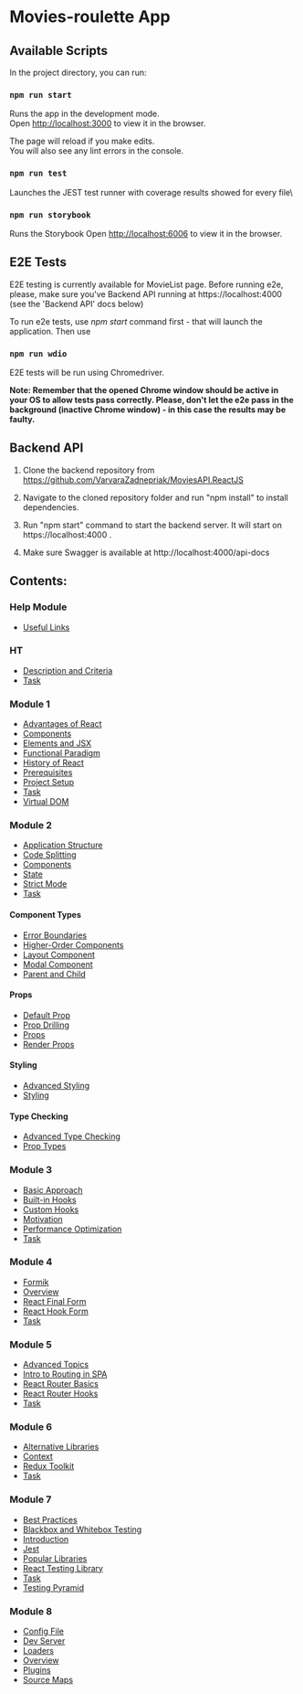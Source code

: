 # Movies-roulette App

## Available Scripts

In the project directory, you can run:

### `npm run start`

Runs the app in the development mode.\
Open [http://localhost:3000](http://localhost:3000) to view it in the browser.

The page will reload if you make edits.\
You will also see any lint errors in the console.

### `npm run test`

Launches the JEST test runner with coverage results showed for every file\

### `npm run storybook`

Runs the Storybook
Open [http://localhost:6006](http://localhost:6006) to view it in the browser.

## E2E Tests

E2E testing is currently available for MovieList page.
Before running e2e, please, make sure you've Backend API running at https://localhost:4000 (see the 'Backend API' docs below)

To run e2e tests, use *npm start* command first - that will launch the application. Then use

### `npm run wdio`

E2E tests will be run using Chromedriver.

**Note: Remember that the opened Chrome window should be active in your OS to allow tests pass correctly. Please, don't let the e2e pass in the background (inactive Chrome window) - in this case the results may be faulty.**

## Backend API

1. Clone the backend repository from\
https://github.com/VarvaraZadnepriak/MoviesAPI.ReactJS

2. Navigate to the cloned repository folder and run "npm install" to install dependencies.

3. Run "npm start" command to start the backend server. It will start on https://localhost:4000 .

4. Make sure Swagger is available at http://localhost:4000/api-docs

## Contents:

### Help Module
- [Useful Links](./materials/help-module/useful-links.md)

### HT
- [Description and Criteria](./materials/HT/description-and-criteria.md)
- [Task](./materials/HT/task.md)

### Module 1
- [Advantages of React](./materials/module-1/advantages-of-react.md)
- [Components](./materials/module-1/components.md)
- [Elements and JSX](./materials/module-1/elements-and-jsx.md)
- [Functional Paradigm](./materials/module-1/functional-paradigm.md)
- [History of React](./materials/module-1/history-of-react.md)
- [Prerequisites](./materials/module-1/prerequisites.md)
- [Project Setup](./materials/module-1/project-setup.md)
- [Task](./materials/module-1/task.md)
- [Virtual DOM](./materials/module-1/virtual-dom.md)

### Module 2
- [Application Structure](./materials/module-2/application-structure.md)
- [Code Splitting](./materials/module-2/code-splitting.md)
- [Components](./materials/module-2/components.md)
- [State](./materials/module-2/state.md)
- [Strict Mode](./materials/module-2/strict-mode.md)
- [Task](./materials/module-2/task.md)

#### Component Types
- [Error Boundaries](./materials/module-2/component-types/error-boundaries.md)
- [Higher-Order Components](./materials/module-2/component-types/higher-order-components.md)
- [Layout Component](./materials/module-2/component-types/layout-component.md)
- [Modal Component](./materials/module-2/component-types/modal-component.md)
- [Parent and Child](./materials/module-2/component-types/parent-and-child.md)

#### Props
- [Default Prop](./materials/module-2/props/default-prop.md)
- [Prop Drilling](./materials/module-2/props/prop-drilling.md)
- [Props](./materials/module-2/props/props.md)
- [Render Props](./materials/module-2/props/render-props.md)

#### Styling
- [Advanced Styling](./materials/module-2/styling/advanced-styling.md)
- [Styling](./materials/module-2/styling/styling.md)

#### Type Checking
- [Advanced Type Checking](./materials/module-2/type-checking/advanced-type-checking.md)
- [Prop Types](./materials/module-2/type-checking/prop-types.md)

### Module 3
- [Basic Approach](./materials/module-3/basic-approach.md)
- [Built-in Hooks](./materials/module-3/built-in-hooks.md)
- [Custom Hooks](./materials/module-3/custom-hooks.md)
- [Motivation](./materials/module-3/motivation.md)
- [Performance Optimization](./materials/module-3/performance-optimization.md)
- [Task](./materials/module-3/task.md)

### Module 4
- [Formik](./materials/module-4/formik.md)
- [Overview](./materials/module-4/overview.md)
- [React Final Form](./materials/module-4/react-final-form.md)
- [React Hook Form](./materials/module-4/react-hook-form.md)
- [Task](./materials/module-4/task.md)

### Module 5
- [Advanced Topics](./materials/module-5/advanced-topics.md)
- [Intro to Routing in SPA](./materials/module-5/intro-to-routing-in-SPA.md)
- [React Router Basics](./materials/module-5/react-router-basics.md)
- [React Router Hooks](./materials/module-5/react-router-hooks.md)
- [Task](./materials/module-5/task.md)

### Module 6
- [Alternative Libraries](./materials/module-6/alternative-libraries.md)
- [Context](./materials/module-6/context.md)
- [Redux Toolkit](./materials/module-6/redux-toolkit.md)
- [Task](./materials/module-6/task.md)

### Module 7
- [Best Practices](./materials/module-7/best-practices.md)
- [Blackbox and Whitebox Testing](./materials/module-7/blackbox-and-whitebox-testing.md)
- [Introduction](./materials/module-7/introduction.md)
- [Jest](./materials/module-7/jest.md)
- [Popular Libraries](./materials/module-7/popular-libraries.md)
- [React Testing Library](./materials/module-7/react-testing-library.md)
- [Task](./materials/module-7/task.md)
- [Testing Pyramid](./materials/module-7/testing-pyramid.md)

### Module 8
- [Config File](./materials/module-8/config-file.md)
- [Dev Server](./materials/module-8/dev-server.md)
- [Loaders](./materials/module-8/loaders.md)
- [Overview](./materials/module-8/overview.md)
- [Plugins](./materials/module-8/plugins.md)
- [Source Maps](./materials/module-8/source-maps.md)